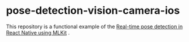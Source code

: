 # pose-detection-vision-camera-ios

This repository is a functional example of the [Real-time pose detection in React Native using MLKit](https://medium.com/dogtronic/real-time-pose-detection-in-react-native-using-mlkit-e1819847c340)
.
